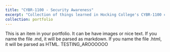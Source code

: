 ```yaml
---
title: "CYBR-1100 - Security Awareness"
excerpt: "Collection of things learned in Hocking College's CYBR-1100 class<br/><img src='/images/500x300.png'>"
collection: portfolio
---
```


This is an item in your portfolio. It can be have images or nice text. If you name the file .md, it will be parsed as markdown. If you name the file .html, it will be parsed as HTML. 
TESTING_AROOOOOO
